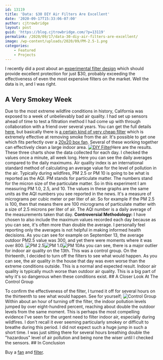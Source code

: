```yaml
---
id: 13119
title: 'Data: $30 DIY Air Filters Are Excellent'
date: '2020-09-17T15:33:06-07:00'
author: cjtrowbridge
layout: post
guid: 'https://blog.cjtrowbridge.com/?p=13119'
permalink: /2020/09/17/data-30-diy-air-filters-are-excellent/
image: /wp-content/uploads/2020/09/PM-2.5-1.png
categories:
    - Featured
    - Projects
---
```


I recently did a post about an [experimental filter design](https://blog.cjtrowbridge.com/2020/05/23/preparing-for-the-worst-fire-season-ever/) which should provide excellent protection for just $30, probably exceeding the effectiveness of even the most expensive filters on the market. Well the data is in, and I was right.

## A Very Smokey Week

Due to the most extreme wildfire conditions in history, California was exposed to a week of unbelievably bad air quality. I had set up sensors ahead of time to test a filtration method I had come up with through collaboration with a friend over several years. You can get the full details [here](https://blog.cjtrowbridge.com/2020/05/23/preparing-for-the-worst-fire-season-ever/), but basically there is [a certain kind of very cheap filter](https://amzn.to/2FM8cSV) which is extremely effective at removing smoke from the air. It's possible to get one which fits perfectly over a [20x20 box fan](https://amzn.to/3bQnQas). Several of these working together can effectively clean a large indoor area. [![DIY Filter](https://blog.cjtrowbridge.com/wp-content/uploads/2020/05/DIY-Filter-1-1.jpg)](https://amzn.to/2FM8cSV)Here are the results. These three charts show the data collected for each day. I checked the values once a minute, all week long. Here you can see the daily averages compared to the daily maximums. Air quality index is an international standard method of calculating an average value for the level of pollution in the air. Typically during wildfires, PM 2.5 or PM 10 is going to be what is reported as the AQI. PM stands for particulate matter. The numbers stand for the micron size of the particulate matter. So in this experiment I am measuring PM 1.0, 2.5, and 10. The values in these graphs are the same units as the AQI numbers you see reported in the news. It's a measure of micrograms per cubic meter or per liter of air. So for example if the PM 2.5 is 100, then that means there are 100 micrograms of particulate matter with a size of 2.5 microns per liter of air. The AQI number is a daily average of the measurements taken that day. **Controversial Methodology:** I have chosen to also include the maximum values recorded each day because as you can see, it's often more than double the average. I personally feel reporting only the averages is not helpful in making informed health decisions. As you can see for example on September 13, the average outdoor PM2.5 value was 300, and yet there were moments where it was over 800. ![PM 2.5](https://blog.cjtrowbridge.com/wp-content/uploads/2020/09/PM-2.5-1-1.png)![PM 1.0](https://blog.cjtrowbridge.com/wp-content/uploads/2020/09/PM-1.0-1-1.png)![PM 10](https://blog.cjtrowbridge.com/wp-content/uploads/2020/09/PM-10-1-1.png)As you can see, there is a major outlier for indoor air quality on the 13th. This was a control group. On the thirteenth, I decided to turn off the filters to see what would happen. As you can see, the air quality in the house that day was even worse than the extreme conditions outside. This is a normal and expected result. Indoor air quality is typically much worse than outdoor air quality. This is a big part of why it's so dangerous when these conditions exist. ## A Closer Look At The Control Group

To confirm the effectiveness of the filter, I turned it off for several hours on the thirteenth to see what would happen. See for yourself; ![Control Group](https://blog.cjtrowbridge.com/wp-content/uploads/2020/09/Control-Group-1-1.png)Within about an hour of turning off the filter, the indoor pollution levels jumped by over eight-hundred percent, reaching about double the outdoor levels from the same moment. This is perhaps the most compelling evidence I've seen for the urgent need to filter indoor air, especially during wildfires. I don't recall it ever seeming particularly smokey or difficult to breathe during this period. I did not expect such a huge jump in such a short time. I was just sitting there for several hours breathing double the "hazardous" level of air pollution and being none the wiser until I checked the sensors. ## In Conclusion

Buy a [fan](https://amzn.to/3bQnQas) and [filter](https://amzn.to/2FM8cSV).